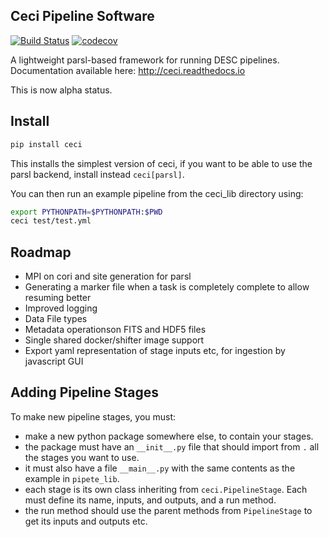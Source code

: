 Ceci Pipeline Software
----------------------
[![Build Status](https://travis-ci.org/LSSTDESC/ceci.svg?branch=master)](https://travis-ci.org/LSSTDESC/ceci)
[![codecov](https://codecov.io/gh/LSSTDESC/ceci/branch/master/graph/badge.svg)](https://codecov.io/gh/LSSTDESC/ceci)

A lightweight parsl-based framework for running DESC pipelines. Documentation available here: http://ceci.readthedocs.io

This is now alpha status.

## Install

```bash
pip install ceci
```
This installs the simplest version of ceci, if you want to be able
to use the parsl backend, install instead `ceci[parsl]`.

You can then run an example pipeline from the ceci_lib directory using:

```bash
export PYTHONPATH=$PYTHONPATH:$PWD
ceci test/test.yml
```

## Roadmap

- MPI on cori and site generation for parsl
- Generating a marker file when a task is completely complete to allow resuming better
- Improved logging
- Data File types
- Metadata operationson FITS and HDF5 files
- Single shared docker/shifter image support
- Export yaml representation of stage inputs etc, for ingestion by javascript GUI


Adding Pipeline Stages
----------------------

To make new pipeline stages, you must:

- make a new python package somewhere else, to contain your stages.
- the package must have an `__init__.py` file that should import from `.` all the stages you want to use.
- it must also have a file `__main__.py` with the same contents as the example in `pipete_lib`.
- each stage is its own class inheriting from `ceci.PipelineStage`. Each must define its name, inputs, and outputs, and a run method.
- the run method should use the parent methods from `PipelineStage` to get its inputs and outputs etc.
